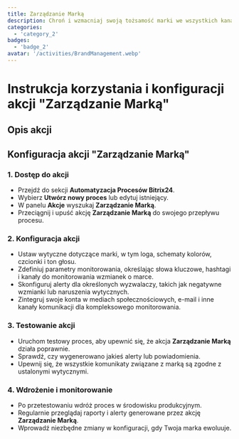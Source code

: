 ```yaml
---
title: Zarządzanie Marką
description: Chroń i wzmacniaj swoją tożsamość marki we wszystkich kanałach.
categories: 
  - 'category_2'
badges: 
  - 'badge_2'
avatar: '/activities/BrandManagement.webp'
---
```

# Instrukcja korzystania i konfiguracji akcji "Zarządzanie Marką"

## Opis akcji

## **Konfiguracja akcji "Zarządzanie Marką"**

### 1. Dostęp do akcji
- Przejdź do sekcji **Automatyzacja Procesów Bitrix24**.
- Wybierz **Utwórz nowy proces** lub edytuj istniejący.
- W panelu **Akcje** wyszukaj **Zarządzanie Marką**.
- Przeciągnij i upuść akcję **Zarządzanie Marką** do swojego przepływu procesu.

### 2. Konfiguracja akcji
- Ustaw wytyczne dotyczące marki, w tym loga, schematy kolorów, czcionki i ton głosu.
- Zdefiniuj parametry monitorowania, określając słowa kluczowe, hashtagi i kanały do monitorowania wzmianek o marce.
- Skonfiguruj alerty dla określonych wyzwalaczy, takich jak negatywne wzmianki lub naruszenia wytycznych.
- Zintegruj swoje konta w mediach społecznościowych, e-mail i inne kanały komunikacji dla kompleksowego monitorowania.

### 3. Testowanie akcji
- Uruchom testowy proces, aby upewnić się, że akcja **Zarządzanie Marką** działa poprawnie.
- Sprawdź, czy wygenerowano jakieś alerty lub powiadomienia.
- Upewnij się, że wszystkie komunikaty związane z marką są zgodne z ustalonymi wytycznymi.

### 4. Wdrożenie i monitorowanie
- Po przetestowaniu wdróż proces w środowisku produkcyjnym.
- Regularnie przeglądaj raporty i alerty generowane przez akcję **Zarządzanie Marką**.
- Wprowadź niezbędne zmiany w konfiguracji, gdy Twoja marka ewoluuje.